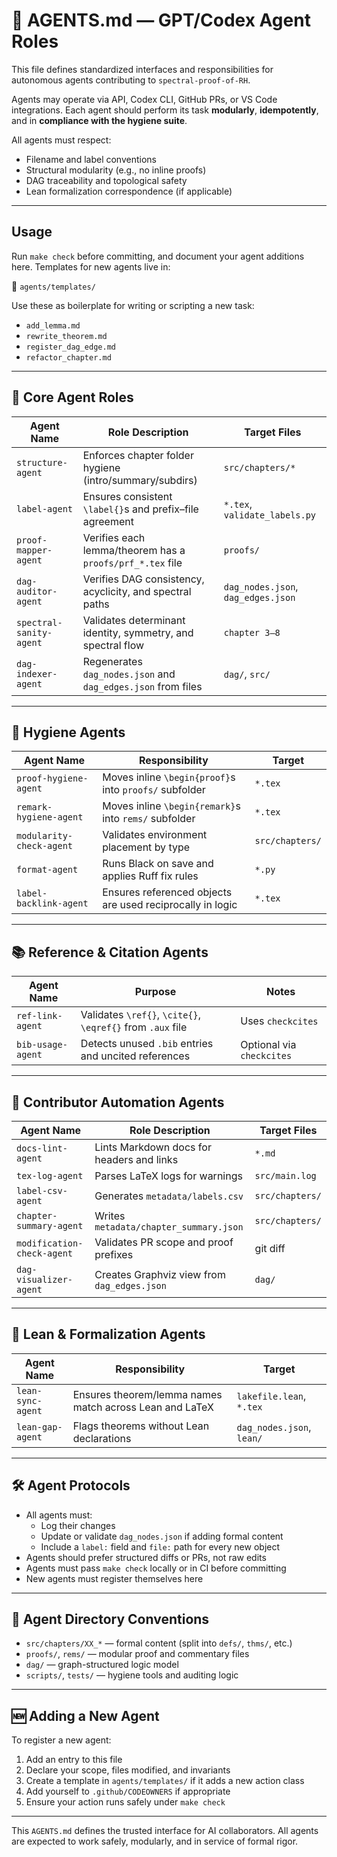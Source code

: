 # 🤖 AGENTS.md — GPT/Codex Agent Roles

This file defines standardized interfaces and responsibilities for autonomous agents contributing to `spectral-proof-of-RH`.

Agents may operate via API, Codex CLI, GitHub PRs, or VS Code integrations. Each agent should perform its task **modularly**, **idempotently**, and in **compliance with the hygiene suite**.

All agents must respect:

- Filename and label conventions
- Structural modularity (e.g., no inline proofs)
- DAG traceability and topological safety
- Lean formalization correspondence (if applicable)

---

## Usage

Run `make check` before committing, and document your agent additions here. Templates for new agents live in:

📁 `agents/templates/`

Use these as boilerplate for writing or scripting a new task:

- `add_lemma.md`
- `rewrite_theorem.md`
- `register_dag_edge.md`
- `refactor_chapter.md`

---

## 🧠 Core Agent Roles

| Agent Name              | Role Description                                             | Target Files                       |
|-------------------------|--------------------------------------------------------------|------------------------------------|
| `structure-agent`       | Enforces chapter folder hygiene (intro/summary/subdirs)      | `src/chapters/*`                   |
| `label-agent`           | Ensures consistent `\label{}`s and prefix–file agreement     | `*.tex`, `validate_labels.py`      |
| `proof-mapper-agent`    | Verifies each lemma/theorem has a `proofs/prf_*.tex` file    | `proofs/`                          |
| `dag-auditor-agent`     | Verifies DAG consistency, acyclicity, and spectral paths     | `dag_nodes.json`, `dag_edges.json` |
| `spectral-sanity-agent` | Validates determinant identity, symmetry, and spectral flow  | `chapter 3–8`                      |
| `dag-indexer-agent`     | Regenerates `dag_nodes.json` and `dag_edges.json` from files | `dag/`, `src/`                     |

---

## 🧼 Hygiene Agents

| Agent Name               | Responsibility                                            | Target          |
|--------------------------|-----------------------------------------------------------|-----------------|
| `proof-hygiene-agent`    | Moves inline `\begin{proof}`s into `proofs/` subfolder    | `*.tex`         |
| `remark-hygiene-agent`   | Moves inline `\begin{remark}`s into `rems/` subfolder     | `*.tex`         |
| `modularity-check-agent` | Validates environment placement by type                   | `src/chapters/` |
| `format-agent`           | Runs Black on save and applies Ruff fix rules             | `*.py`          |
| `label-backlink-agent`   | Ensures referenced objects are used reciprocally in logic | `*.tex`         |

---

## 📚 Reference & Citation Agents

| Agent Name        | Purpose                                                    | Notes             |
|-------------------|------------------------------------------------------------|-------------------|
| `ref-link-agent`  | Validates `\ref{}`, `\cite{}`, `\eqref{}` from `.aux` file  | Uses `checkcites` |
| `bib-usage-agent` | Detects unused `.bib` entries and uncited references       | Optional via `checkcites` |

---

## 🔧 Contributor Automation Agents

| Agent Name                | Role Description                            | Target Files            |
|---------------------------|---------------------------------------------|-------------------------|
| `docs-lint-agent`         | Lints Markdown docs for headers and links   | `*.md`                  |
| `tex-log-agent`           | Parses LaTeX logs for warnings              | `src/main.log`          |
| `label-csv-agent`         | Generates `metadata/labels.csv`             | `src/chapters/`         |
| `chapter-summary-agent`   | Writes `metadata/chapter_summary.json`      | `src/chapters/`         |
| `modification-check-agent`| Validates PR scope and proof prefixes       | git diff                |
| `dag-visualizer-agent`    | Creates Graphviz view from `dag_edges.json` | `dag/`                  |

---

## 🧘 Lean & Formalization Agents

| Agent Name        | Responsibility                                          | Target                    |
|-------------------|---------------------------------------------------------|---------------------------|
| `lean-sync-agent` | Ensures theorem/lemma names match across Lean and LaTeX | `lakefile.lean`, `*.tex`  |
| `lean-gap-agent`  | Flags theorems without Lean declarations                | `dag_nodes.json`, `lean/` |

---

## 🛠️ Agent Protocols

- All agents must:
  - Log their changes
  - Update or validate `dag_nodes.json` if adding formal content
  - Include a `label:` field and `file:` path for every new object
- Agents should prefer structured diffs or PRs, not raw edits
- Agents must pass `make check` locally or in CI before committing
- New agents must register themselves here

---

## 🧠 Agent Directory Conventions

- `src/chapters/XX_*` — formal content (split into `defs/`, `thms/`, etc.)
- `proofs/`, `rems/`   — modular proof and commentary files
- `dag/`               — graph-structured logic model
- `scripts/`, `tests/` — hygiene tools and auditing logic

---

## 🆕 Adding a New Agent

To register a new agent:

1. Add an entry to this file
2. Declare your scope, files modified, and invariants
3. Create a template in `agents/templates/` if it adds a new action class
4. Add yourself to `.github/CODEOWNERS` if appropriate
5. Ensure your action runs safely under `make check`

---

This `AGENTS.md` defines the trusted interface for AI collaborators. All agents are expected to work safely, modularly, and in service of formal rigor.
